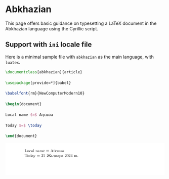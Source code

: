 # Abkhazian

This page offers basic guidance on typesetting a LaTeX document in the
Abkhazian language using the Cyrillic script.

## Support with `ini` locale file

Here is a minimal sample file with `abkhazian` as the main language, with `luatex`.

```tex
\documentclass[abkhazian]{article}

\usepackage[provide=*]{babel}

\babelfont{rm}{NewComputerModern10}

\begin{document}

Local name $=$ Аԥсшәа

Today $=$ \today

\end{document}
```

![](../media/locale-abkhazian.png)